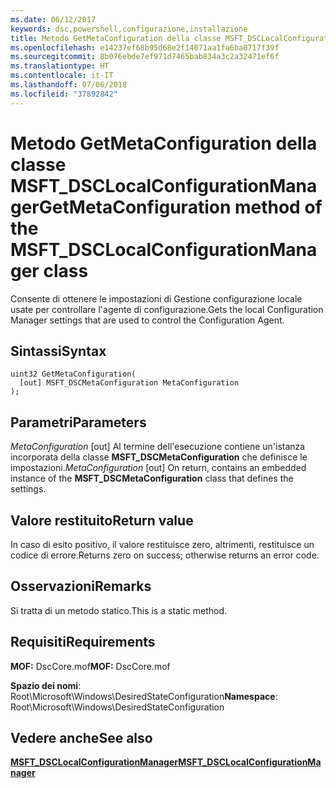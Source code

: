 ```yaml
---
ms.date: 06/12/2017
keywords: dsc,powershell,configurazione,installazione
title: Metodo GetMetaConfiguration della classe MSFT_DSCLocalConfigurationManager
ms.openlocfilehash: e14237ef68b95d68e2f14071aa1fa6ba0717f39f
ms.sourcegitcommit: 8b076ebde7ef971d7465bab834a3c2a32471ef6f
ms.translationtype: HT
ms.contentlocale: it-IT
ms.lasthandoff: 07/06/2018
ms.locfileid: "37892842"
---
```

# <a name="getmetaconfiguration-method-of-the-msftdsclocalconfigurationmanager-class"></a><span data-ttu-id="e7423-103">Metodo GetMetaConfiguration della classe MSFT_DSCLocalConfigurationManager</span><span class="sxs-lookup"><span data-stu-id="e7423-103">GetMetaConfiguration method of the MSFT_DSCLocalConfigurationManager class</span></span>

<span data-ttu-id="e7423-104">Consente di ottenere le impostazioni di Gestione configurazione locale usate per controllare l'agente di configurazione.</span><span class="sxs-lookup"><span data-stu-id="e7423-104">Gets the local Configuration Manager settings that are used to control the Configuration Agent.</span></span>

## <a name="syntax"></a><span data-ttu-id="e7423-105">Sintassi</span><span class="sxs-lookup"><span data-stu-id="e7423-105">Syntax</span></span>

```mof
uint32 GetMetaConfiguration(
  [out] MSFT_DSCMetaConfiguration MetaConfiguration
);
```

## <a name="parameters"></a><span data-ttu-id="e7423-106">Parametri</span><span class="sxs-lookup"><span data-stu-id="e7423-106">Parameters</span></span>

<span data-ttu-id="e7423-107">*MetaConfiguration* \[out\] Al termine dell'esecuzione contiene un'istanza incorporata della classe **MSFT_DSCMetaConfiguration** che definisce le impostazioni.</span><span class="sxs-lookup"><span data-stu-id="e7423-107">*MetaConfiguration* \[out\] On return, contains an embedded instance of the **MSFT_DSCMetaConfiguration** class that defines the settings.</span></span>

## <a name="return-value"></a><span data-ttu-id="e7423-108">Valore restituito</span><span class="sxs-lookup"><span data-stu-id="e7423-108">Return value</span></span>

<span data-ttu-id="e7423-109">In caso di esito positivo, il valore restituisce zero, altrimenti, restituisce un codice di errore.</span><span class="sxs-lookup"><span data-stu-id="e7423-109">Returns zero on success; otherwise returns an error code.</span></span>

## <a name="remarks"></a><span data-ttu-id="e7423-110">Osservazioni</span><span class="sxs-lookup"><span data-stu-id="e7423-110">Remarks</span></span>

<span data-ttu-id="e7423-111">Si tratta di un metodo statico.</span><span class="sxs-lookup"><span data-stu-id="e7423-111">This is a static method.</span></span>

## <a name="requirements"></a><span data-ttu-id="e7423-112">Requisiti</span><span class="sxs-lookup"><span data-stu-id="e7423-112">Requirements</span></span>

<span data-ttu-id="e7423-113">**MOF:** DscCore.mof</span><span class="sxs-lookup"><span data-stu-id="e7423-113">**MOF:** DscCore.mof</span></span>

<span data-ttu-id="e7423-114">**Spazio dei nomi**: Root\Microsoft\Windows\DesiredStateConfiguration</span><span class="sxs-lookup"><span data-stu-id="e7423-114">**Namespace**: Root\Microsoft\Windows\DesiredStateConfiguration</span></span>

## <a name="see-also"></a><span data-ttu-id="e7423-115">Vedere anche</span><span class="sxs-lookup"><span data-stu-id="e7423-115">See also</span></span>

[<span data-ttu-id="e7423-116">**MSFT_DSCLocalConfigurationManager**</span><span class="sxs-lookup"><span data-stu-id="e7423-116">**MSFT_DSCLocalConfigurationManager**</span></span>](msft-dsclocalconfigurationmanager.md)